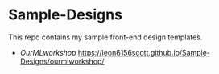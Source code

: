 # Sample-Designs

This repo contains my sample front-end design templates.

* _OurMLworkshop_ https://leon6156scott.github.io/Sample-Designs/ourmlworkshop/
